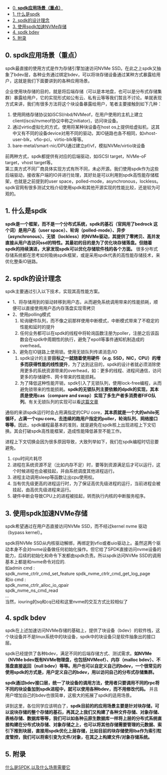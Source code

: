 <!-- TOC -->

- [0. **spdk应用场景（重点）**](#0-spdk应用场景重点)
- [1. 什么是spdk](#1-什么是spdk)
- [2. spdk的设计理念](#2-spdk的设计理念)
- [3. 使用spdk加速NVMe存储](#3-使用spdk加速nvme存储)
- [4. spdk bdev](#4-spdk-bdev)
- [5. 附录](#5-附录)

<!-- /TOC -->

## 0. **spdk应用场景（重点）**
spdk最直接的使用方式是作为存储引擎加速访问NVMe SSD。在此之上spdk又抽象了bdev层，各种业务通过绑定bdev，可以将块存储设备通过某种方式暴露给用户，这就是我们下面要讲到的各种应用场景。

企业使用块存储的目的，就是将后端存储（可以是本地盘，也可以是分布式存储集群）暴露给用户，它的实现形式如公有云、私有云等等我们暂且不讨论。单就表现方式来讲，我们有很多方法将这个块设备暴露给用户，笔者主要接触到如下几种：

1. 使用网络存储协议如iSCSI/nbd/NVMeof，在用户使用的主机上建立client(iscsi/nvmeof协议中称之initiator)，访问块设备。
2. 通过virtio虚拟化的方式，使用将某种块设备在host os上提供给虚拟机，这其中又有不同的设备device对用不同的驱动，其IO链路也各不相同，如vhost-user-blk，vfio-pci，virtio-blk等等。  
3. bare-metal/smart-nic/DPU通过建立pf/vf，模拟NVMe/virtio块设备  

前两种方式，spdk都提供有对应的后端驱动，如iSCSI target，NVMe-oF target，vhost target等。  
第三类方式不同厂商具体实现方式有所不同，未必开源。我们使用spdk作为这些后端驱动，接收客户端的IO并进行处理，其好处是可以利用到spdk高性能存储框架，也就是之前提到的user space，polled-mode，asynchronous，lockless。  
spdk官网有很多测试文档介绍使用spdk和其他开源实现的性能比较，还是较为可观的。

## 1. 什么是spdk
**spdk是一个框架，而不是一个分布式系统，spdk的基石（官网用了bedrock 这个词）是用户态（user space）、轮询（polled-mode）、异步（asynchronous）、无锁（lockless）的NVMe驱动，其提供了零拷贝、高并发直接从用户态访问ssd的特性。其最初的目的是为了优化块存储落盘。但随着spdk的持续演进，大家发现spdk可以优化存储软件栈的各个方面。**
很多分布式存储系统都在思考如何吸纳spdk框架，或是采用spdk代表的高性能存储技术，来优化整条IO链路。

## 2. spdk的设计理念
spdk主要通过引入以下技术，实现其高性能方案。  

* 1、将存储用到的驱动转移到用户态，从而避免系统调用带来的性能损耗，顺便可以直接使用用户态内存落盘实现零拷贝  
* 2、使用polling模式  
  1. 轮询硬件队列，而不像之前那样使用中断模式，中断模式带来了不稳定的性能和延时的提升  
  2. 任何业务都可以在spdk的线程中将轮询函数注册为poller，注册之后该函数会在spdk中周期性的执行，避免了epoll等事件通知机制造成的overhead。  
* 3、避免在IO链路上使用锁。使用无锁队列传递消息/IO    
  1. spdk设计的主要**目标之一就随着使用硬件（e.g. SSD，NIC，CPU）的增多而获得性能的线性提升**，为了达到这目的，spdk的设计者就必须消除使用更多的系统资源带来的overhead，如：更多的线程、进程间通信，访问更多的存储硬件、网卡带来的性能损耗。
  2. 为了降低这种性能开销，spdk引入了无锁队列，使用lock-free编程，从而避免锁带来的性能损耗。**spdk的无锁队列主要依赖的dpdk的实现，其本质是使用cas（compare and swap）实现了多生产者多消费者FIFO队列**。有关无锁队列的实现可以看[这篇文章](https://blog.csdn.net/chen98765432101/article/details/69367633)

通俗的来讲spdk运行时会占用满指定的CPU core，**其本质就是一个大的while死循环，占满一个cpu core。去连续的跑用户指定的poller，轮询队列、网络接口等等**。因此，spdk编程最基本的准则，就是避免在spdk核上出现进程上下文切换。其会打破spdk高性能框架，造成性能降低甚至不能工作。

进程上下文切换会因为很多原因导致，大致列举如下，我们在spdk编程时切忌要避免。
1. cpu时间片耗尽  
2. 进程在系统资源不足（比如内存不足）时，要等到资源满足后才可以运行，这个时候进程也会被挂起，并由系统调度其他进程运行。  
3. 进程主动调用sleep等函数让出cpu使用权。
4. 当有优先级更高的进程运行时，为了保证高优先级进程的运行，当前进程会被挂起，由高优先级进程来运行。
5. 硬件中断会导致CPU上的进程被挂起，转而执行内核的中断服务程序。

## 3. 使用spdk加速NVMe存储
spdk希望通过在用户态直接访问NVMe SSD，而不经过kernel nvme 驱动（bypass kernel）。  

spdk将NVMe SSD从内核驱动解绑，再绑定到vfio或者uio驱动上。虽然这两个驱动本身不会对nvme设备做任何初始化操作。但它给了SPDK直接访问nvme设备的能力，后续的初始化和命令下发都由spdk负责。所以spdk访问NVMe SSD的调用基本上都是和nvme命令对应的.    
如admin cmd :  
spdk_nvme_ctrlr_cmd_set_feature spdk_nvme_ctrlr_cmd_get_log_page     
和io cmd :  
spdk_nvme_ctrlr_alloc_io_qpair   
spdk_nvme_ns_cmd_read  
...  
当然，iouring的sq和cq已经和这里nvme的交互方式比较相似了  

## 4. spdk bdev
spdk在上述加速访问NVMe存储的基础上，提供了块设备（bdev）的软件栈，这个块设备并不是linux系统中的块设备，spdk中的块设备只是软件抽象出的接口层。

spdk已经提供了各种bdev，满足不同的后端存储方式、测试需求。**如NVMe（NVMe bdev既有NVMe物理盘，也包括NVMeof）、内存（malloc bdev）、不落盘直接返回（null bdev）等等。用户也可以自定义自己的bdev，一个很常见的使用spdk的方式是，用户定义自己的bdev，用以访问自己的分布式存储集群。**

**spdk通过bdev接口层，统一了块设备的调用方法，使用者只要调用不同的rpc将不同的块设备加到spdk进程中，就可以使用各种bdev，而不用修改代码。**  并且用户增加自己的bdev也很简单，这极大的拓展了spdk的适用场景。

讲到这里，各位同学应该明白了，**spdk目前的的应用场景主要是针对块存储，可以说块存储的整个存储的基石，再其之上我们又构建了各种文件存储、对象存储、表格存储、数据库等等，我们可以如各种云原生数据库一样将上层的分布式系统直接构建在分布式块存储、对象存储之上，也可以将其他存储需要管理的元数据、索引下推到块层，直接用spdk优化上层存储，比如目前的块存储使用lba作为索引粒度管控，我们可以将索引变为文件/对象，在其之上构建文件/对象存储系统。**


## 5. 附录
[什么是SPDK,以及什么场景需要它](https://zhuanlan.zhihu.com/p/362978954)